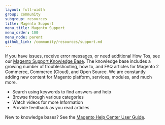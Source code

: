 ```yaml
---
layout: full-width
group: community
subgroup: resources
title: Magento Support
menu_title: Magento Support
menu_order: 100
menu_node: parent
github_link: /community/resources/support.md
---
```


If you have issues, receive error messages, or need additional How Tos, see our [Magento Support Knowledge Base](https://support.magento.com). The knowledge base includes a growing number of troubleshooting, how to, and FAQ articles for Magento 2 Commerce, Commerce (Cloud), and Open Source. We are constantly adding new content for Magento platform, services, modules, and much more.

* Search using keywords to find answers and help
* Browse through various categories
* Watch videos for more Information
* Provide feedback as you read articles

New to knowledge bases? See the [Magento Help Center User Guide](https://support.magento.com/hc/en-us/articles/360000913794).
